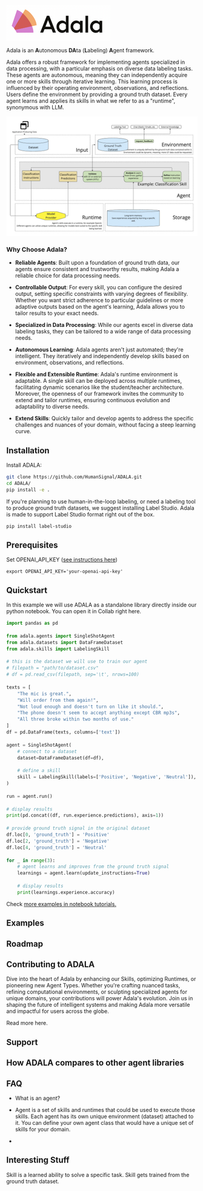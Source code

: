 <a href="#"><img src="/static/logo.png" alt="ADALA logo" width="275" ></a>

Adala is an **A**utonomous **DA**ta (**L**abeling) **A**gent framework.

Adala offers a robust framework for implementing agents specialized in data processing, with a particular emphasis on
diverse data labeling tasks. These agents are autonomous, meaning they can independently acquire one or more skills
through iterative learning. This learning process is influenced by their operating environment, observations, and
reflections. Users define the environment by providing a ground truth dataset. Every agent learns and applies its skills
in what we refer to as a "runtime", synonymous with LLM.

![Diagram of components](./static/diagram.jpg "Diagram of components")

<!-- Offered as an HTTP server, users can interact with Adala via command line or RESTful API, and directly integrate its features in Python Notebooks or scripts. The self-learning mechanism leverages Large Language Models (LLMs) from providers like OpenAI and VertexAI. -->

### Why Choose Adala?

- **Reliable Agents**: Built upon a foundation of ground truth data,
  our agents ensure consistent and trustworthy results, making Adala a
  reliable choice for data processing needs.
  
- **Controllable Output**: For every skill, you can configure the
  desired output, setting specific constraints with varying degrees of
  flexibility. Whether you want strict adherence to particular
  guidelines or more adaptive outputs based on the agent's learning,
  Adala allows you to tailor results to your exact needs.

- **Specialized in Data Processing**: While our agents excel in diverse
  data labeling tasks, they can be tailored to a wide range of data
  processing needs.
  
- **Autonomous Learning**: Adala agents aren't just automated;
  they're intelligent. They iteratively and independently develop
  skills based on environment, observations, and reflections.

- **Flexible and Extensible Runtime**: Adala's runtime environment is
  adaptable. A single skill can be deployed across multiple runtimes,
  facilitating dynamic scenarios like the student/teacher
  architecture. Moreover, the openness of our framework invites the
  community to extend and tailor runtimes, ensuring continuous
  evolution and adaptability to diverse needs.
  
- **Extend Skills**: Quickly tailor and develop agents to address the
  specific challenges and nuances of your domain, without facing a
  steep learning curve.

## Installation

Install ADALA:

```sh
git clone https://github.com/HumanSignal/ADALA.git
cd ADALA/
pip install -e .
```

If you're planning to use human-in-the-loop labeling, or need a labeling tool to produce ground truth datasets, we
suggest installing Label Studio. Adala is made to support Label Studio format right out of the box.

```sh
pip install label-studio
```

## Prerequisites

Set OPENAI_API_KEY ([see instructions here](https://platform.openai.com/docs/quickstart/step-2-setup-your-api-key))

```
export OPENAI_API_KEY='your-openai-api-key'
```

## Quickstart

In this example we will use ADALA as a standalone library directly inside our python notebook. You can open it in Collab
right here.

```python
import pandas as pd

from adala.agents import SingleShotAgent
from adala.datasets import DataFrameDataset
from adala.skills import LabelingSkill

# this is the dataset we will use to train our agent
# filepath = "path/to/dataset.csv"
# df = pd.read_csv(filepath, sep='\t', nrows=100)

texts = [
    "The mic is great.",
    "Will order from them again!",
    "Not loud enough and doesn't turn on like it should.",
    "The phone doesn't seem to accept anything except CBR mp3s",
    "All three broke within two months of use."
]
df = pd.DataFrame(texts, columns=['text'])

agent = SingleShotAgent(
    # connect to a dataset
    dataset=DataFrameDataset(df=df),
    
    # define a skill
    skill = LabelingSkill(labels=['Positive', 'Negative', 'Neutral']),
)

run = agent.run()

# display results
print(pd.concat((df, run.experience.predictions), axis=1))

# provide ground truth signal in the original dataset
df.loc[0, 'ground_truth'] = 'Positive'
df.loc[2, 'ground_truth'] = 'Negative'
df.loc[4, 'ground_truth'] = 'Neutral'

for _ in range(3):
    # agent learns and improves from the ground truth signal
    learnings = agent.learn(update_instructions=True)
    
    # display results
    print(learnings.experience.accuracy)
```

Check [more examples in notebook tutorials.](https://github.com/HumanSignal/ADALA/tree/master/adala/examples)

## Examples

<!-- 
## Running ADALA as a standalone server (Comming soon!)

Initiate the Adala server. Note: Each agent operates as its own web server.

### Starting the Adala Server

```sh
# Start the Adala server on default port 8090
adala start
```

### Uploading Ground Truth Data

Before teaching skills to Adala, you need to set up the environment and upload data.

```sh
# Upload your dataset
adala upload --file sample_dataset_ground_truth.json
```

### Teaching Skills to Adala

Now, define and teach a new skill to Adala.

```sh
# Define a new skill for classifying objects
adala add-skill --name "Object Classification" --description "Classify text into categories." --instruction "Example: Label trees, cars, and buildings."
```

```sh
# Start the learning process
adala learn --skill "Object Classification" --continuous
```

### Monitoring Optimization

Track the progress of the optimization process.

```sh
# Check the optimization status
adala status
```

### Applying Skills and Predictions

You don't need to wait for optimization to finish. Instruct Adala to apply its skills on new data outside the
environment, turning Adala into a prediction engine. If the predictions generated by the skill are then verified by
human validators or another supervision system, this provides more ground truth data, enhancing the agent's skills. Use
the learned skills and generate predictions.

```sh
# Apply the 'Object Classification' skill on new data
adala apply-skill --name "Object Classification" --file sample_dataset_predict.json
```

### Review Metrics

Get insights into Adala's performance.

```sh
# View detailed metrics
adala metrics
```

## Executing ADALA Command Line

```sh
# Start the Adala server on default port 8090
adala start --port 8090

# Upload your dataset
adala upload --file sample_dataset_ground_truth.json

# Define a new skill for classifying objects
adala add-skill --name "Object Classification" --description "Classify images into categories." --instruction "Example: Label trees, cars, and buildings."

# Start the learning process
adala learn --skill "Object Classification"

# Check the optimization status
adala status

# Apply the 'Object Classification' skill on new data
adala apply-skill --name "Object Classification" --file sample_dataset_predict.json

# View detailed metrics
adala metrics

# Restart the Adala server
adala restart

# Shut down the Adala server
adala shutdown

# List all the skills
adala list-skills

# List all the runtimes
adala list-runtimes

# Retrieve raw logs
adala logs

# Provide help
adala help <command>
```
-->

## Roadmap

## Contributing to ADALA

Dive into the heart of Adala by enhancing our Skills, optimizing Runtimes, or pioneering new Agent Types. Whether you're
crafting nuanced tasks, refining computational environments, or sculpting specialized agents for unique domains, your
contributions will power Adala's evolution. Join us in shaping the future of intelligent systems and making Adala more
versatile and impactful for users across the globe.

Read more here.

## Support

## How ADALA compares to other agent libraries

## FAQ

- What is an agent?
- Agent is a set of skills and runtimes that could be used to execute those skills. Each agent has its own unique
  environment (dataset)
  attached to it. You can define your own agent class that would have a unique set of skills for your domain.

-

## Interesting Stuff

Skill is a learned ability to solve a specific task. Skill gets trained from the ground truth dataset. 
